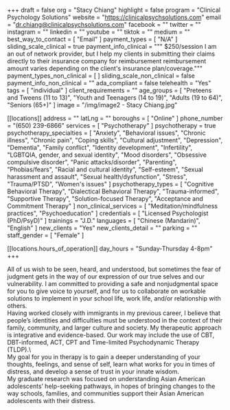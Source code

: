 +++
draft = false
org = "Stacy Chiang"
highlight = false
program = "Clinical Psychology Solutions"
website = "https://clinicalpsychsolutions.com"
email = "dr.chiang@clinicalpsychsolutions.com"
facebook = ""
twitter = ""
instagram = ""
linkedin = ""
youtube = ""
tiktok = ""
medium = ""
best_way_to_contact = [ "Email" ]
payment_types = [ "N/A" ]
sliding_scale_clinical = true
payment_info_clinical = """
$250/session
I am an out of network provider, but I help my clients in submitting their claims directly to their insurance company for reimbursement reimbursement amount varies depending on the client's insurance plan/coverage."""
payment_types_non_clinical = [ ]
sliding_scale_non_clinical = false
payment_info_non_clinical = ""
ada_compliant = false
telehealth = "Yes"
tags = [ "individual" ]
client_requirements = ""
age_groups = [
  "Preteens and Tweens (11 to 13)",
  "Youth and Teenagers (14 to 19)",
  "Adults (19 to 64)",
  "Seniors (65+)"
]
image = "/img/image2 - Stacy Chiang.jpg"

[[locations]]
address = ""
latLng = ""
boroughs = [ "Online" ]
phone_number = "(650) 239-6866"
services = [ "Psychotherapy" ]
psychotherapy = true
psychotherapy_specialties = [
  "Anxiety",
  "Behavioral issues",
  "Chronic illness",
  "Chronic pain",
  "Coping skills",
  "Cultural adjustment",
  "Depression",
  "Dementia",
  "Family conflict",
  "Identity development",
  "Infertility",
  "LGBTQIA, gender, and sexual identity",
  "Mood disorders",
  "Obsessive compulsive disorder",
  "Panic attacks/disorder",
  "Parenting",
  "Phobias/fears",
  "Racial and cultural identity",
  "Self-esteem",
  "Sexual harassment and assault",
  "Sexual health/dysfunction",
  "Stress",
  "Trauma/PTSD",
  "Women's issues"
]
psychotherapy_types = [
  "Cognitive Behavioral Therapy",
  "Dialectical Behavioral Therapy",
  "Trauma-informed",
  "Supportive Therapy",
  "Solution-focused Therapy",
  "Acceptance and Commitment Therapy"
]
non_clinical_services = [ "Meditation/mindfulness practices", "Psychoeducation" ]
credentials = [ "Licensed Psychologist (PhD/PsyD)" ]
trainings = "J.D."
languages = [ "Chinese (Mandarin)", "English" ]
new_clients = "Yes"
new_clients_detail = ""
parking = ""
staff_gender = [ "Female" ]

  [[locations.hours_of_operation]]
  day_hours = "Sunday-Thursday 4-8pm"
+++

All of us wish to be seen, heard, and understood, but sometimes the fear of judgment gets in the way of our expression of our true selves and our vulnerability. I am committed to providing a safe and nonjudgmental space for you to give voice to yourself, and for us to collaborate on workable solutions to implement in your school life, work life, and/or relationship with others. <br>
Having worked closely with immigrants in my previous career, I believe that people’s identities and difficulties must be understood in the context of their family, community, and larger culture and society.  My therapeutic approach is integrative and evidence-based. Our work may include the use of CBT, DBT-informed, ACT, CPT and Time-limited Psychodynamic Therapy (TLDP).\ <br>
My goal for you in therapy is to gain a deeper understanding of your thoughts, feelings, and sense of self, learn what works for you in times of distress, and develop a sense of trust in your innate wisdom. <br>
My graduate research was focused on understanding Asian American adolescents’ help-seeking pathways, in hopes of bringing changes to the way schools, families, and communities support their Asian American adolescents with their distress. <br>
